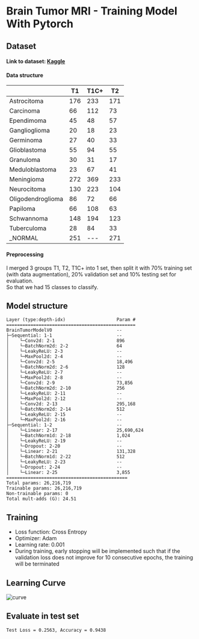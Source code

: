 # Brain Tumor MRI - Training Model With Pytorch

## Dataset

#### Link to dataset: [Kaggle](https://www.kaggle.com/datasets/fernando2rad/brain-tumor-mri-images-44c)

#### Data structure
|  | T1 | T1C+ | T2 |
|--------------|-----|-----|-----|
| Astrocitoma | 176 | 233 | 171 |
| Carcinoma | 66 | 112 | 73 |
| Ependimoma | 45 | 48| 57 |
| Ganglioglioma | 20 | 18 | 23 |
| Germinoma | 27 | 40 | 33 |
| Glioblastoma | 55 | 94 | 55 | 
| Granuloma | 30 | 31 | 17 |
| Meduloblastoma | 23 | 67 | 41 |
| Meningioma | 272 | 369 | 233 |
| Neurocitoma | 130 | 223 | 104 |
| Oligodendroglioma | 86 | 72 | 66 |
| Papiloma | 66 | 108 | 63 |
| Schwannoma | 148 | 194 | 123 |
| Tuberculoma | 28 | 84 | 33 |
| _NORMAL | 251 | --- | 271 |

#### Preprocessing

I merged 3 groups T1, T2, T1C+ into 1 set, then split it with 70% training set (with data augmentation), 20% validation set and 10% testing set for evaluation. \
So that we had 15 classes to classify.

## Model structure

```
Layer (type:depth-idx)                   Param #
================================================
BrainTumorModelV0                        --
├─Sequential: 1-1                        --
│    └─Conv2d: 2-1                       896
│    └─BatchNorm2d: 2-2                  64
│    └─LeakyReLU: 2-3                    --
│    └─MaxPool2d: 2-4                    --
│    └─Conv2d: 2-5                       18,496
│    └─BatchNorm2d: 2-6                  128
│    └─LeakyReLU: 2-7                    --
│    └─MaxPool2d: 2-8                    --
│    └─Conv2d: 2-9                       73,856
│    └─BatchNorm2d: 2-10                 256
│    └─LeakyReLU: 2-11                   --
│    └─MaxPool2d: 2-12                   --
│    └─Conv2d: 2-13                      295,168
│    └─BatchNorm2d: 2-14                 512
│    └─LeakyReLU: 2-15                   --
│    └─MaxPool2d: 2-16                   --
├─Sequential: 1-2                        --
│    └─Linear: 2-17                      25,690,624
│    └─BatchNorm1d: 2-18                 1,024
│    └─LeakyReLU: 2-19                   --
│    └─Dropout: 2-20                     --
│    └─Linear: 2-21                      131,328
│    └─BatchNorm1d: 2-22                 512
│    └─LeakyReLU: 2-23                   --
│    └─Dropout: 2-24                     --
│    └─Linear: 2-25                      3,855
=============================================
Total params: 26,216,719
Trainable params: 26,216,719
Non-trainable params: 0
Total mult-adds (G): 24.51
```
## Training

- Loss function: Cross Entropy
- Optimizer: Adam
- Learning rate: 0.001
- During training, early stopping will be implemented such that if the validation loss does not improve for 10 consecutive epochs, the training will be terminated

## Learning Curve
![curve](https://user-images.githubusercontent.com/67747576/233972217-b4daede2-37cd-4002-b5f0-2bbeaa99aaf2.png)

## Evaluate in test set
```
Test Loss = 0.2563, Accuracy = 0.9438
```
